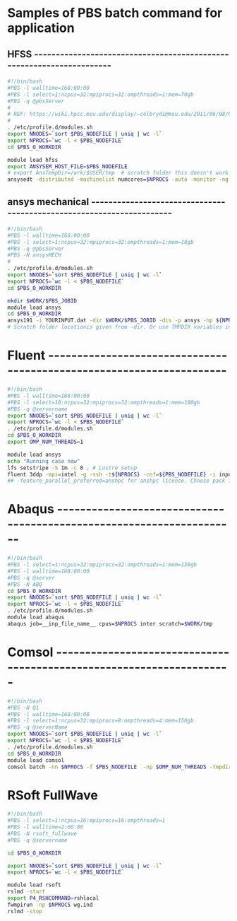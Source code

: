 # Samples of PBS batch command for application

## HFSS ---------------------------------------------------------------------
```bash
#!/bin/bash
#PBS -l walltime=168:00:00
#PBS -l select=1:ncpus=32:mpiprocs=32:ompthreads=1:mem=70gb
#PBS -q @pbsServer
#
# REF: https://wiki.hpcc.msu.edu/display/~colbrydi@msu.edu/2011/06/08/HFSS+script
#
. /etc/profile.d/modules.sh
export NNODES=`sort $PBS_NODEFILE | uniq | wc -l`
export NPROCS=`wc -l < $PBS_NODEFILE`
cd $PBS_O_WORKDIR

module load hfss
export ANSYSEM_HOST_FILE=$PBS_NODEFILE
# export AnsTempDir=/wrk/$USER/tmp  # scratch folder this doesn't work
ansysedt -distributed -machinelist numcores=$NPROCS -auto -monitor -ng -batchsolve -batchoptions "HFSS/HPCLicenseType=pool tempdirectory=/scratch/myscratch"  coaxial.aedt | tee pbs.log
```
## ansys mechanical  ---------------------------------------------------------------------
```bash
#!/bin/bash
#PBS -l walltime=168:00:00
#PBS -l select=1:ncpus=32:mpiprocs=32:ompthreads=1:mem=18gb
#PBS -q @pbsServer
#PBS -N ansysMECH
#
. /etc/profile.d/modules.sh
export NNODES=`sort $PBS_NODEFILE | uniq | wc -l`
export NPROCS=`wc -l < $PBS_NODEFILE`
cd $PBS_O_WORKDIR

mkdir $WORK/$PBS_JOBID
module load ansys
cd $PBS_O_WORKDIR
ansys191 -i YOURINPUT.dat -dir $WORK/$PBS_JOBID -dis -p ansys -np ${NPROCS} -o file.out -s read -l en-us -b -usessh
# Scratch folder locationis given from -dir. Or use TMPDIR variables in the bash
```

# Fluent ---------------------------------------------------------------------
```bash
#!/bin/bash
#PBS -l walltime=168:00:00
#PBS -l select=10:ncpus=32:mpiprocs=32:ompthreads=1:mem=100gb
#PBS -q @servername
export NNODES=`sort $PBS_NODEFILE | uniq | wc -l`
export NPROCS=`wc -l < $PBS_NODEFILE`
. /etc/profile.d/modules.sh
cd $PBS_O_WORKDIR
export OMP_NUM_THREADS=1

module load ansys
echo "Running case now"
lfs setstripe -S 1m -c 8 . # Lustre setup
fluent 3ddp -mpi=intel -g -ssh -t${NPROCS} -cnf=${PBS_NODEFILE} -i input.jou  -pib  -feature_parallel_preferred=anshpc_pack > log.out
## -feature_parallel_preferred=anshpc for anshpc license. Choose pack for very large scale run
```
# Abaqus ---------------------------------------------------------------------
```bash
#!/bin/bash
#PBS -l select=1:ncpus=32:mpiprocs=32:ompthreads=1:mem=150gb
#PBS -l walltime=168:00:00
#PBS -q @server
#PBS -N ABQ
cd $PBS_O_WORKDIR  
export NNODES=`sort $PBS_NODEFILE | uniq | wc -l`
export NPROCS=`wc -l < $PBS_NODEFILE`
. /etc/profile.d/modules.sh
module load abaqus 
abaqus job=__inp_file_name__ cpus=$NPROCS inter scratch=$WORK/tmp
```
# Comsol ---------------------------------------------------------------------
```bash
#!/bin/bash
#PBS -N Q1
#PBS -l walltime=168:00:00
#PBS -l select=1:ncpus=32:mpiprocs=8:ompthreads=4:mem=150gb
#PBS -q @serverName
export NNODES=`sort $PBS_NODEFILE | uniq | wc -l`
export NPROCS=`wc -l < $PBS_NODEFILE`
. /etc/profile.d/modules.sh
cd $PBS_O_WORKDIR
module load comsol
comsol batch -nn $NPROCS -f $PBS_NODEFILE  -np $OMP_NUM_THREADS -tmpdir $WORK/tmp -study std4 -inputfile ${JNAME}.mph  -outputfile output.mph -batchlog log.txt
```

# RSoft FullWave
```bash
#!/bin/bash
#PBS -l select=1:ncpus=16:mpiprocs=16:ompthreads=1
#PBS -l walltime=2:00:00
#PBS -N rsoft_fullwave
#PBS -q @servername

cd $PBS_O_WORKDIR

export NNODES=`sort $PBS_NODEFILE | uniq | wc -l`
export NPROCS=`wc -l < $PBS_NODEFILE`

module load rsoft
rslmd -start
export P4_RSHCOMMAND=rshlocal
fwmpirun -np $NPROCS wg.ind
rslmd -stop
```

